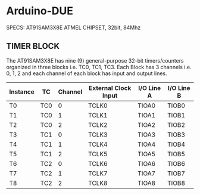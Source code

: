 # Arduino-DUE

SPECS: AT91SAM3X8E ATMEL CHIPSET, 32bit, 84Mhz

## TIMER BLOCK
The AT91SAM3X8E has nine (9) general-purpose 32-bit timers/counters organized in three blocks i.e. TC0, TC1, TC3.
Each Block has 3 channels i.e. 0, 1, 2 and each channel of each block has input and output lines.

Instance | TC  | Channel| External Clock Input | I/O Line A | I/O Line B
---------|-----|--------|----------------------|------------|-----------
 T0      | TC0 |   0    |         TCLK0        |   TIOA0    |    TIOB0
 T1      | TC0 |   1    |         TCLK1        |   TIOA1    |    TIOB1
 T2      | TC0 |   2    |         TCLK2        |   TIOA2    |    TIOB2
 T3      | TC1 |   0    |         TCLK3        |   TIOA3    |    TIOB3
 T4      | TC1 |   1    |         TCLK4        |   TIOA4    |    TIOB4
 T5      | TC1 |   2    |         TCLK5        |   TIOA5    |    TIOB5
 T6      | TC2 |   0    |         TCLK6        |   TIOA6    |    TIOB6
 T7      | TC2 |   1    |         TCLK7        |   TIOA7    |    TIOB7
 T8      | TC2 |   2    |         TCLK8        |   TIOA8    |    TIOB8






